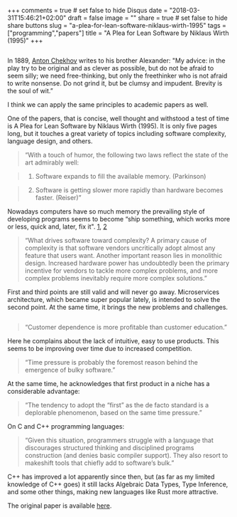 +++
comments = true	# set false to hide Disqus
date = "2018-03-31T15:46:21+02:00"
draft = false
image = ""
share = true	# set false to hide share buttons
slug = "a-plea-for-lean-software-niklaus-wirth-1995"
tags = ["programming","papers"]
title = "A Plea for Lean Software by Niklaus Wirth (1995)"
+++

<img class="img-rounded" src="/images/posts/2018-03-31-a-plea-for-lean-software-niklaus-wirth-1995/plea.jpg" alt="" title="Plea for Greek Independence by Eugène Delacroix (1826)"/>

In 1889, [Anton Chekhov](https://en.wikipedia.org/wiki/Anton_Chekhov) writes to
his brother Alexander: "My advice: in the play try to be original and as clever
as possible, but do not be afraid to seem silly; we need free-thinking, but
only the freethinker who is not afraid to write nonsense. Do not grind it, but
be clumsy and impudent. Brevity is the soul of wit.”

I think we can apply the same principles to academic papers as well.

One of the papers, that is concise, well thought and withstood a test of time
is A Plea for Lean Software by Niklaus Wirth (1995). It is only five pages
long, but it touches a great variety of topics including software complexity,
language design, and others.

> “With a touch of humor, the following two laws reflect the state of the art admirably well:

> 1) Software expands to fill the available memory. (Parkinson)

> 2) Software is getting slower more rapidly than hardware becomes faster. (Reiser)”

Nowadays computers have so much memory the prevailing style of developing
programs seems to become “ship something, which works more or less, quick and,
later, fix it". [1](https://medium.com/@matt.at.ably/wheres-all-my-cpu-and-memory-gone-the-answer-slack-9e5c39207cab),
[2](https://slack.engineering/reducing-slacks-memory-footprint-4480fec7e8eb)

> “What drives software toward complexity? A primary cause of complexity is that software vendors uncritically adopt almost any feature that users want. Another important reason lies in monolithic design. Increased hardware power has undoubtedly been the primary incentive for vendors to tackle more complex problems, and more complex problems inevitably require more complex solutions.”

First and third points are still valid and will never go away. Microservices
architecture, which became super popular lately, is intended to solve the
second point. At the same time, it brings the new problems and challenges.

<img class="img-rounded" src="/images/posts/2018-03-31-a-plea-for-lean-software-niklaus-wirth-1995/death_stars.png" alt="" title=""/>

> “Customer dependence is more profitable than customer education.”

Here he complains about the lack of intuitive, easy to use products. This seems
to be improving over time due to increased competition.

> “Time pressure is probably the foremost reason behind the emergence of bulky software.”

At the same time, he acknowledges that first product in a niche has a
considerable advantage:

> “The tendency to adopt the “first” as the de facto standard is a deplorable phenomenon, based on the same time pressure.”

On C and C++ programming languages:

> “Given this situation, programmers struggle with a language that discourages structured thinking and disciplined programs construction (and denies basic compiler support). They also resort to makeshift tools that chiefly add to software’s bulk.”

C++ has improved a lot apparently since then, but (as far as my limited
knowledge of C++ goes) it still lacks Algebraic Data Types, Type Inference, and
some other things, making new languages like Rust more attractive.

The original paper is available [here](https://cr.yp.to/bib/1995/wirth.pdf).

